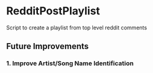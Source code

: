 # RedditPostPlaylist
Script to create a playlist from top level reddit comments

## Future Improvements
### 1. Improve Artist/Song Name Identification